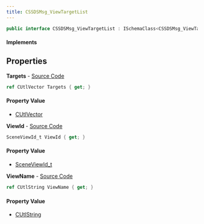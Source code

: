 ```yaml
---
title: CSSDSMsg_ViewTargetList
---
```


```csharp
public interface CSSDSMsg_ViewTargetList : ISchemaClass<CSSDSMsg_ViewTargetList>, ISchemaField, ISchemaClass, INativeHandle
```

#### Implements

## Properties

**Targets** - [Source Code](https://github.com/swiftly-solution/swiftlys2/blob/master/managed/src/SwiftlyS2.Generated/Schemas/Interfaces/CSSDSMsg_ViewTargetList.cs#L21)

```csharp
ref CUtlVector Targets { get; }
```

#### Property Value

- [CUtlVector](/docs/api/shared/natives/cutlvector)

**ViewId** - [Source Code](https://github.com/swiftly-solution/swiftlys2/blob/master/managed/src/SwiftlyS2.Generated/Schemas/Interfaces/CSSDSMsg_ViewTargetList.cs#L16)

```csharp
SceneViewId_t ViewId { get; }
```

#### Property Value

- [SceneViewId_t](/docs/api/shared/schemadefinitions/sceneviewid_t)

**ViewName** - [Source Code](https://github.com/swiftly-solution/swiftlys2/blob/master/managed/src/SwiftlyS2.Generated/Schemas/Interfaces/CSSDSMsg_ViewTargetList.cs#L18)

```csharp
ref CUtlString ViewName { get; }
```

#### Property Value

- [CUtlString](/docs/api/shared/natives/cutlstring)

